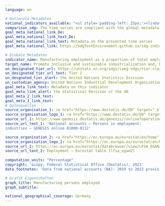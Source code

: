 ```yaml
---
language: en    

# Nationale Metadaten    
national_indicators_available: "<ul style='padding-left: 25px;'><li>Data from NA from Federal Statistical Office</li> <li> Data from LFS from Federal Statistical Office</li></ul>"    
comparison_sdg: The time series are compliant with the global metadata.    
goal_meta_national_link_De: 
goal_meta_national_link_text_De: 
goal_meta_national_link_text: Metadata on the presented time series
goal_meta_national_link: https://SdgTestEnvironment.github.io/sdg-indicators/public/Meta/9.2.2.pdf    

# Globale Metadaten    
indicator_name: Manufacturing employment as a proportion of total employment    
target_name: Promote inclusive and sustainable industrialization and, by 2030, significantly raise industry's share of employment and gross domestic product, in line with national circumstances, and double its share in least developed countries    
un_designated_tier_url: https://unstats.un.org/sdgs/iaeg-sdgs/tier-classification/    
un_designated_tier_url_text: Tier I    
un_desgnated_tier_alert: the United Nations Statistics Division    
un_custodian_agency: United Nations Industrial Development Organization (UNIDO)    
goal_meta_link_text: Metadata on this indicator    
goal_meta_link_alert: the Statistical Devision of the UN    
goal_meta_2_link_text:     
goal_meta_3_link_text:         
# Datenquellen
source_organisation_1: <a href="https://www.destatis.de/EN" target="_blank"> Federal Statistical Office (Destatis) </a>
source_organisation_logo_1: <a href="https://www.destatis.de/EN" target="_blank"><img src="https://g205sdgs.github.io/sdg-indicators/public/OrgImgEn/destatis.png" alt="Logo destatis" style="height:60px; width:148px"/></a>
source_url_1: https://www-genesis.destatis.de/genesis//online?operation=table&code=81000-0112&bypass=true&language=en
source_url_text_1: 'National accounts – Persons in employment:
industries – GENESIS online 81000-0112'

source_organisation_2: <a href="https://ec.europa.eu/eurostat/en/home" target="_blank"> Statistical office of the European Union (Eurostat) </a>
source_organisation_logo_2: <a href="https://ec.europa.eu/eurostat/en/home" target="_blank"><img src="https://g205sdgs.github.io/sdg-indicators/public/OrgImgEn/eurostat.png" alt="Logo eurostat" style="height:60px; width:148px"/></a>
source_url_2: https://ec.europa.eu/eurostat/databrowser/view/LFSA_EGAN2__custom_7014616/default/table?lang=en
source_url_text_2: Employment – Eurostat table [lfsa_egam2]
    
computation_units: "Percentage"    
copyright: '&copy; Federal Statistical Office (Destatis), 2023'    
data_footnotes: 'Data from national accounts (NA): 2019 to 2022 provisional data.<br>• Data from labor force survey (LFS): The results from 2020 onwards are only comparable with previous years to a limited extent. For more information see "3. Data description" in the national metadata.'    

# Grafik Eigenschaften    
graph_title: Manufacturing persons employed
graph_subtitle:     

national_geographical_coverage: Germany    
---
```


<span></span>